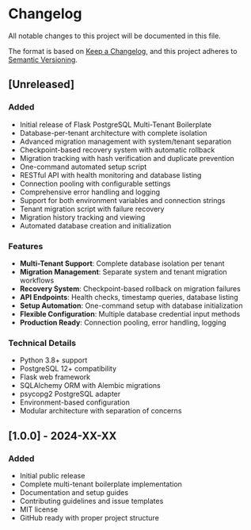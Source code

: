 # Changelog

All notable changes to this project will be documented in this file.

The format is based on [Keep a Changelog](https://keepachangelog.com/en/1.0.0/),
and this project adheres to [Semantic Versioning](https://semver.org/spec/v2.0.0.html).

## [Unreleased]

### Added
- Initial release of Flask PostgreSQL Multi-Tenant Boilerplate
- Database-per-tenant architecture with complete isolation
- Advanced migration management with system/tenant separation
- Checkpoint-based recovery system with automatic rollback
- Migration tracking with hash verification and duplicate prevention
- One-command automated setup script
- RESTful API with health monitoring and database listing
- Connection pooling with configurable settings
- Comprehensive error handling and logging
- Support for both environment variables and connection strings
- Tenant migration script with failure recovery
- Migration history tracking and viewing
- Automated database creation and initialization

### Features
- **Multi-Tenant Support**: Complete database isolation per tenant
- **Migration Management**: Separate system and tenant migration workflows
- **Recovery System**: Checkpoint-based rollback on migration failures
- **API Endpoints**: Health checks, timestamp queries, database listing
- **Setup Automation**: One-command setup with database initialization
- **Flexible Configuration**: Multiple database credential input methods
- **Production Ready**: Connection pooling, error handling, logging

### Technical Details
- Python 3.8+ support
- PostgreSQL 12+ compatibility
- Flask web framework
- SQLAlchemy ORM with Alembic migrations
- psycopg2 PostgreSQL adapter
- Environment-based configuration
- Modular architecture with separation of concerns

## [1.0.0] - 2024-XX-XX

### Added
- Initial public release
- Complete multi-tenant boilerplate implementation
- Documentation and setup guides
- Contributing guidelines and issue templates
- MIT license
- GitHub ready with proper project structure 